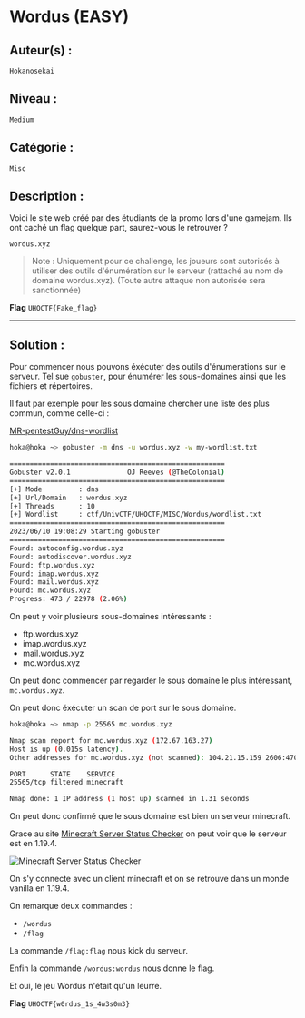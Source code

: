 # Wordus (EASY)

## Auteur(s) :

`Hokanosekai`

## Niveau :

`Medium`

## Catégorie : 

`Misc`

## Description :

Voici le site web créé par des étudiants de la promo lors d'une gamejam. Ils ont caché un flag quelque part, saurez-vous le retrouver ?

`wordus.xyz`

> Note : Uniquement pour ce challenge, les joueurs sont autorisés à utiliser des outils d'énumération sur le serveur (rattaché au nom de domaine wordus.xyz). (Toute autre attaque non autorisée sera sanctionnée)

**Flag** `UHOCTF{Fake_flag}`

---

## Solution :

Pour commencer nous pouvons éxécuter des outils d'énumerations sur le serveur. Tel sue `gobuster`, pour énumérer les sous-domaines ainsi que les fichiers et répertoires.

Il faut par exemple pour les sous domaine chercher une liste des plus commun, comme celle-ci :

[MR-pentestGuy/dns-wordlist](https://github.com/MR-pentestGuy/dns-wordlist/blob/main/dns.txt)

```bash
hoka@hoka ~> gobuster -m dns -u wordus.xyz -w my-wordlist.txt

=====================================================
Gobuster v2.0.1              OJ Reeves (@TheColonial)
=====================================================
[+] Mode         : dns
[+] Url/Domain   : wordus.xyz
[+] Threads      : 10
[+] Wordlist     : ctf/UnivCTF/UHOCTF/MISC/Wordus/wordlist.txt
=====================================================
2023/06/10 19:08:29 Starting gobuster
=====================================================
Found: autoconfig.wordus.xyz
Found: autodiscover.wordus.xyz
Found: ftp.wordus.xyz
Found: imap.wordus.xyz
Found: mail.wordus.xyz
Found: mc.wordus.xyz
Progress: 473 / 22978 (2.06%)
```

On peut y voir plusieurs sous-domaines intéressants :
- ftp.wordus.xyz
- imap.wordus.xyz
- mail.wordus.xyz
- mc.wordus.xyz

On peut donc commencer par regarder le sous domaine le plus intéressant, `mc.wordus.xyz`.

On peut donc éxécuter un scan de port sur le sous domaine.

```bash
hoka@hoka ~> nmap -p 25565 mc.wordus.xyz

Nmap scan report for mc.wordus.xyz (172.67.163.27)
Host is up (0.015s latency).
Other addresses for mc.wordus.xyz (not scanned): 104.21.15.159 2606:4700:3031::ac43:a31b 2606:4700:3030::6815:f9f

PORT      STATE    SERVICE
25565/tcp filtered minecraft

Nmap done: 1 IP address (1 host up) scanned in 1.31 seconds
```

On peut donc confirmé que le sous domaine est bien un serveur minecraft.

Grace au site [Minecraft Server Status Checker](https://mcsrvstat.us/) on peut voir que le serveur est en 1.19.4.

![Minecraft Server Status Checker](https://i.imgur.com/SbnbR96.png)

On s'y connecte avec un client minecraft et on se retrouve dans un monde vanilla en 1.19.4.

On remarque deux commandes :

- `/wordus`
- `/flag`

La commande `/flag:flag` nous kick du serveur.

Enfin la commande `/wordus:wordus` nous donne le flag.

Et oui, le jeu Wordus n'était qu'un leurre.

**Flag** `UHOCTF{w0rdus_1s_4w3s0m3}`